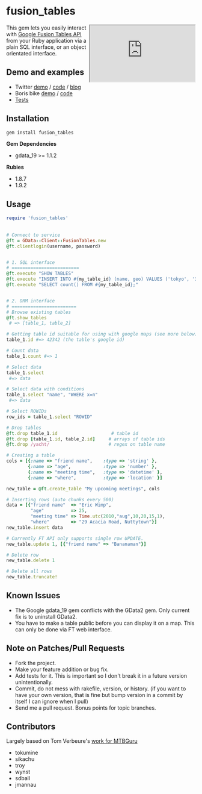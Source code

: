fusion_tables
==============
<iframe style="float:right;" width="280px" height="150px" scrolling="no"  src="http://www.google.com/fusiontables/embedviz?viz=MAP&q=select+col0%2C+col1%2C+col2%2C+col3%2C+col4%2C+col5%2C+col6%2C+col7%2C+col8%2C+col9%2C+col10%2C+col11%2C+col12%2C+col13+from+245192+&h=false&lat=51.509383501611595&lng=-0.13586997985839844&z=12&t=4&l=col11"></iframe>

This gem lets you easily interact with [Google Fusion Tables API](http://www.google.com/fusiontables/Home) from your Ruby application via a plain SQL interface, or an object orientated interface.

 

Demo and examples
------------------

* Twitter [demo](http://tables.googlelabs.com/DataSource?snapid=73106) / [code](http://github.com/tokumine/fusion_tables/blob/master/examples/compare_tweets.rb) /
[blog](http://www.tokumine.com/2010/08/10/fusion-tables-gem/)
* Boris bike [demo](http://tables.googlelabs.com/DataSource?snapid=78314) / [code](http://github.com/tokumine/fusion_tables/blob/master/examples/boris_bikes.rb) 
* [Tests](http://github.com/tokumine/fusion_tables/tree/master/test/)


Installation
-------------

``` bash
gem install fusion_tables
```

**Gem Dependencies**

* gdata_19 >= 1.1.2

**Rubies**

* 1.8.7
* 1.9.2

Usage 
------
``` ruby
require 'fusion_tables'
	
	
# Connect to service	
@ft = GData::Client::FusionTables.new      
@ft.clientlogin(username, password)


# 1. SQL interface
# =========================
@ft.execute "SHOW TABLES" 
@ft.execute "INSERT INTO #{my_table_id} (name, geo) VALUES ('tokyo', '35.6894 139.6917');"
@ft.execute "SELECT count() FROM #{my_table_id};"


# 2. ORM interface
# ========================
# Browse existing tables
@ft.show_tables
 # => [table_1, table_2] 

# Getting table id suitable for using with google maps (see more below)
table_1.id #=> 42342 (the table's google id)

# Count data
table_1.count #=> 1

# Select data
table_1.select 
 #=> data

# Select data with conditions
table_1.select "name", "WHERE x=n"
 #=> data

# Select ROWIDs
row_ids = table_1.select "ROWID"

# Drop tables
@ft.drop table_1.id                    # table id
@ft.drop [table_1.id, table_2.id]     # arrays of table ids
@ft.drop /yacht/                      # regex on table name

# Creating a table
cols = [{:name => "friend name",    :type => 'string' },
        {:name => "age",            :type => 'number' },
        {:name => "meeting time",   :type => 'datetime' },
        {:name => "where",          :type => 'location' }]

new_table = @ft.create_table "My upcoming meetings", cols

# Inserting rows (auto chunks every 500)
data = [{"friend name" 	=> "Eric Wimp", 
         "age"          => 25, 
         "meeting time" => Time.utc(2010,"aug",10,20,15,1),
         "where"        => "29 Acacia Road, Nuttytown"}]
new_table.insert data

# Currently FT API only supports single row UPDATE.
new_table.update 1, [{"friend name"	=> "Bananaman"}]

# Delete row
new_table.delete 1

# Delete all rows
new_table.truncate!
```


Known Issues
-------------

* The Google gdata_19 gem conflicts with the GData2 gem. Only current fix is to uninstall GData2.
* You have to make a table public before you can display it on a map. This can only be done via FT web interface. 

Note on Patches/Pull Requests
------------------------------
 
* Fork the project.
* Make your feature addition or bug fix.
* Add tests for it. This is important so I don't break it in a
  future version unintentionally.
* Commit, do not mess with rakefile, version, or history.
  (if you want to have your own version, that is fine but bump version in a commit by itself I can ignore when I pull)
* Send me a pull request. Bonus points for topic branches.



Contributors
-------------

Largely based on Tom Verbeure's [work for MTBGuru](http://code.google.com/p/mtbguru-fusiontables/)

* tokumine
* sikachu
* troy
* wynst
* sdball
* jmannau
